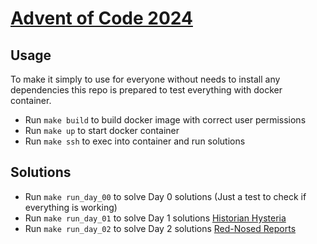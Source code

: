 # [Advent of Code 2024](https://adventofcode.com/2024)

## Usage

To make it simply to use for everyone without needs to install any dependencies this repo is prepared to test everything with docker container.

* Run `make build` to build docker image with correct user permissions
* Run `make up` to start docker container
* Run `make ssh` to exec into container and run solutions

## Solutions

* Run `make run_day_00` to solve Day 0 solutions (Just a test to check if everything is working)
* Run `make run_day_01` to solve Day 1 solutions [Historian Hysteria](https://adventofcode.com/2024/day/1)
* Run `make run_day_02` to solve Day 2 solutions [Red-Nosed Reports](https://adventofcode.com/2024/day/2)
